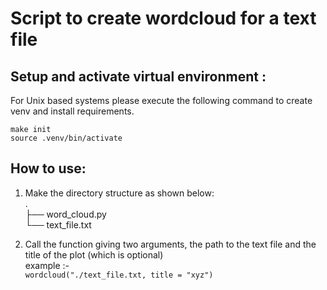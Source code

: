# Script to create wordcloud for a text file

## Setup and activate virtual environment :
For Unix based systems please execute the following command to create venv and install requirements.
```
make init
source .venv/bin/activate
```

## How to use:
1. Make the directory structure as shown below:
<br>.
<br>├── word_cloud.py
<br>└── text_file.txt

2. Call the function giving two arguments, the path to the text file and the title of the plot (which is optional)
<br> example :-
<br>```wordcloud("./text_file.txt, title = "xyz")```

